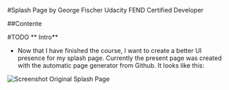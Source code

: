#Splash Page
by George Fischer
Udacity FEND Certified Developer

##Contente

#TODO
** Intro**
- Now that I have finished the course, I want to create a better UI presence for my splash page.  Currently the present page was created with the automatic page generator from Github.  It looks like this:

![Screenshot Original Splash Page]()
